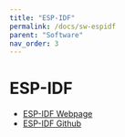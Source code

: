 ```yaml
---
title: "ESP-IDF"
permalink: /docs/sw-espidf
parent: "Software"
nav_order: 3
---
```


# ESP-IDF

- [ESP-IDF Webpage](https://docs.espressif.com/projects/esp-idf/en/latest/esp32/versions.html)
- [ESP-IDF Github](https://github.com/espressif/esp-idf)